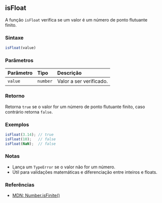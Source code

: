 ## isFloat

A função `isFloat` verifica se um valor é um número de ponto flutuante finito.

### Sintaxe

```typescript
isFloat(value)
```

### Parâmetros

| Parâmetro | Tipo     | Descrição                                 |
| :---------| :--------| :-----------------------------------------|
| `value`   | `number` | Valor a ser verificado.                    |

### Retorno

Retorna `true` se o valor for um número de ponto flutuante finito, caso contrário retorna `false`.

### Exemplos

```typescript
isFloat(3.14); // true
isFloat(10);   // false
isFloat(NaN);  // false
```

### Notas

- Lança um `TypeError` se o valor não for um número.
- Útil para validações matemáticas e diferenciação entre inteiros e floats.

### Referências
- [MDN: Number.isFinite()](https://developer.mozilla.org/pt-BR/docs/Web/JavaScript/Reference/Global_Objects/Number/isFinite)